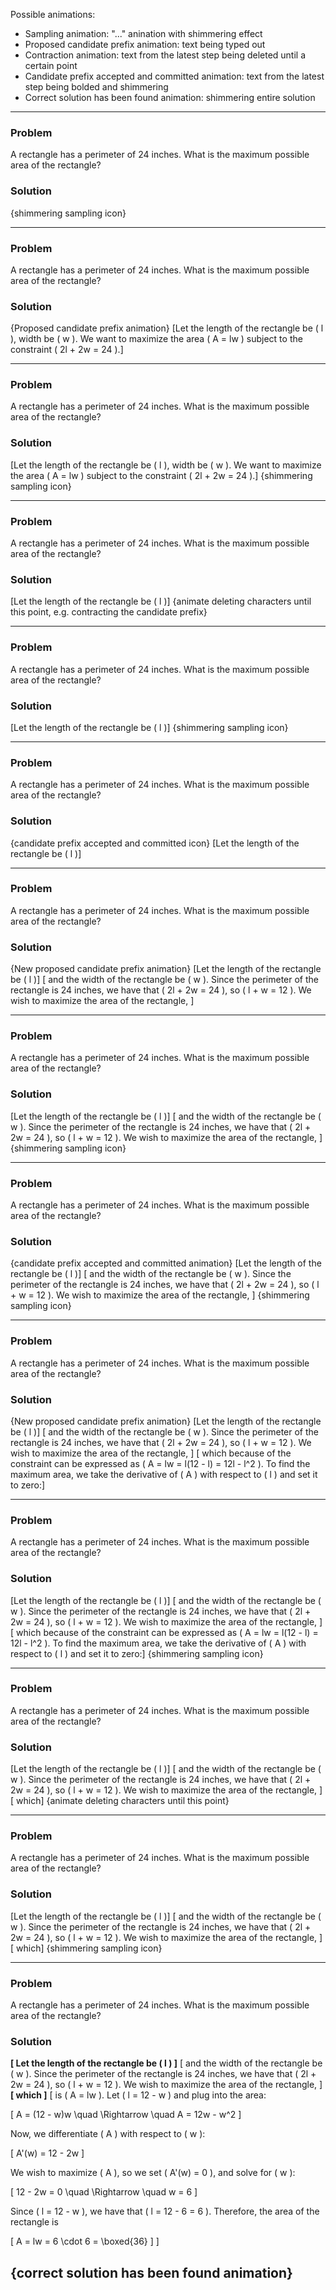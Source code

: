 
Possible animations:
- Sampling animation: "..." anination with shimmering effect
- Proposed candidate prefix animation: text being typed out
- Contraction animation: text from the latest step being deleted until a certain point
- Candidate prefix accepted and committed animation: text from the latest step being bolded and shimmering
- Correct solution has been found animation: shimmering entire solution

---

### Problem
A rectangle has a perimeter of 24 inches. What is the maximum possible area of the rectangle?

### Solution
{shimmering sampling icon}

---

### Problem
A rectangle has a perimeter of 24 inches. What is the maximum possible area of the rectangle?

### Solution
{Proposed candidate prefix animation}
[Let the length of the rectangle be ( l ), width be ( w ). We want to maximize the area ( A = lw ) subject to the constraint ( 2l + 2w = 24 ).]


---

### Problem
A rectangle has a perimeter of 24 inches. What is the maximum possible area of the rectangle?

### Solution
[Let the length of the rectangle be ( l ), width be ( w ). We want to maximize the area ( A = lw ) subject to the constraint ( 2l + 2w = 24 ).]
{shimmering sampling icon}

---

### Problem
A rectangle has a perimeter of 24 inches. What is the maximum possible area of the rectangle?

### Solution
[Let the length of the rectangle be ( l )]
{animate deleting characters until this point, e.g. contracting the candidate prefix}

---

### Problem
A rectangle has a perimeter of 24 inches. What is the maximum possible area of the rectangle?

### Solution
[Let the length of the rectangle be ( l )]
{shimmering sampling icon}

---

### Problem
A rectangle has a perimeter of 24 inches. What is the maximum possible area of the rectangle?

### Solution
{candidate prefix accepted and committed icon}
[Let the length of the rectangle be ( l )]

---

### Problem
A rectangle has a perimeter of 24 inches. What is the maximum possible area of the rectangle?

### Solution
{New proposed candidate prefix animation}
[Let the length of the rectangle be ( l )] [ and the width of the rectangle be ( w ). Since the perimeter of the rectangle is 24 inches, we have that ( 2l + 2w = 24 ), so ( l + w = 12 ). We wish to maximize the area of the rectangle, ]


---

### Problem
A rectangle has a perimeter of 24 inches. What is the maximum possible area of the rectangle?

### Solution
[Let the length of the rectangle be ( l )] [ and the width of the rectangle be ( w ). Since the perimeter of the rectangle is 24 inches, we have that ( 2l + 2w = 24 ), so ( l + w = 12 ). We wish to maximize the area of the rectangle, ]
{shimmering sampling icon}

---

### Problem
A rectangle has a perimeter of 24 inches. What is the maximum possible area of the rectangle?

### Solution
{candidate prefix accepted and committed animation}
[Let the length of the rectangle be ( l )] [ and the width of the rectangle be ( w ). Since the perimeter of the rectangle is 24 inches, we have that ( 2l + 2w = 24 ), so ( l + w = 12 ). We wish to maximize the area of the rectangle, ]
{shimmering sampling icon}

---

### Problem
A rectangle has a perimeter of 24 inches. What is the maximum possible area of the rectangle?

### Solution
{New proposed candidate prefix animation}
[Let the length of the rectangle be ( l )] [ and the width of the rectangle be ( w ). Since the perimeter of the rectangle is 24 inches, we have that ( 2l + 2w = 24 ), so ( l + w = 12 ). We wish to maximize the area of the rectangle, ]
[ which because of the constraint can be expressed as ( A = lw = l(12 - l) = 12l - l^2 ). To find the maximum area, we take the derivative of ( A ) with respect to ( l ) and set it to zero:]


---

### Problem
A rectangle has a perimeter of 24 inches. What is the maximum possible area of the rectangle?

### Solution
[Let the length of the rectangle be ( l )] [ and the width of the rectangle be ( w ). Since the perimeter of the rectangle is 24 inches, we have that ( 2l + 2w = 24 ), so ( l + w = 12 ). We wish to maximize the area of the rectangle, ]
[ which because of the constraint can be expressed as ( A = lw = l(12 - l) = 12l - l^2 ). To find the maximum area, we take the derivative of ( A ) with respect to ( l ) and set it to zero:]
{shimmering sampling icon}

---

### Problem
A rectangle has a perimeter of 24 inches. What is the maximum possible area of the rectangle?

### Solution
[Let the length of the rectangle be ( l )] [ and the width of the rectangle be ( w ). Since the perimeter of the rectangle is 24 inches, we have that ( 2l + 2w = 24 ), so ( l + w = 12 ). We wish to maximize the area of the rectangle, ]
[ which]
{animate deleting characters until this point}

---

### Problem
A rectangle has a perimeter of 24 inches. What is the maximum possible area of the rectangle?

### Solution
[Let the length of the rectangle be ( l )] [ and the width of the rectangle be ( w ). Since the perimeter of the rectangle is 24 inches, we have that ( 2l + 2w = 24 ), so ( l + w = 12 ). We wish to maximize the area of the rectangle, ]
[ which]
{shimmering sampling icon}

---

### Problem
A rectangle has a perimeter of 24 inches. What is the maximum possible area of the rectangle?

### Solution

**[ Let the length of the rectangle be ( l ) ]**
[ and the width of the rectangle be ( w ). Since the perimeter of the rectangle is 24 inches, we have that ( 2l + 2w = 24 ), so ( l + w = 12 ). We wish to maximize the area of the rectangle, ]
**[ which ]**
[ is ( A = lw ). Let ( l = 12 - w ) and plug into the area:

\[
A = (12 - w)w \quad \Rightarrow \quad A = 12w - w^2
\]

Now, we differentiate ( A ) with respect to ( w ):

\[
A'(w) = 12 - 2w
\]

We wish to maximize ( A ), so we set ( A'(w) = 0 ), and solve for ( w ):

\[
12 - 2w = 0 \quad \Rightarrow \quad w = 6
\]

Since ( l = 12 - w ), we have that ( l = 12 - 6 = 6 ). Therefore, the area of the rectangle is

\[
A = lw = 6 \cdot 6 = \boxed{36}
\]
]

{correct solution has been found animation}
---
